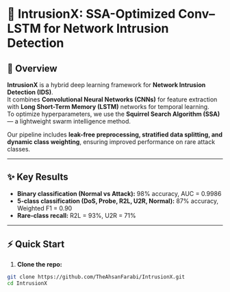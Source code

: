 # 🚀 IntrusionX: SSA-Optimized Conv–LSTM for Network Intrusion Detection  

## 📌 Overview  
**IntrusionX** is a hybrid deep learning framework for **Network Intrusion Detection (IDS)**.  
It combines **Convolutional Neural Networks (CNNs)** for feature extraction with **Long Short-Term Memory (LSTM)** networks for temporal learning.  
To optimize hyperparameters, we use the **Squirrel Search Algorithm (SSA)** — a lightweight swarm intelligence method.  

Our pipeline includes **leak-free preprocessing, stratified data splitting, and dynamic class weighting**, ensuring improved performance on rare attack classes.  

---

## ✨ Key Results  
- **Binary classification (Normal vs Attack):** 98% accuracy, AUC = 0.9986  
- **5-class classification (DoS, Probe, R2L, U2R, Normal):** 87% accuracy, Weighted F1 = 0.90  
- **Rare-class recall:** R2L = 93%, U2R = 71%  

---

## ⚡ Quick Start  

1. **Clone the repo:**  
```bash
git clone https://github.com/TheAhsanFarabi/IntrusionX.git
cd IntrusionX
